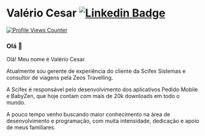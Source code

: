 # Valério Cesar [![Linkedin Badge](https://img.shields.io/badge/-LinkedIn-blue?style=flat-square&logo=Linkedin&logoColor=white&link=https://www.linkedin.com/in/valeriocesar/)](https://www.linkedin.com/in/valeriocesar/)

[![Profile Views Counter](https://komarev.com/ghpvc/?username=valeriocesar&color=gray)](https://github.com/antonkomarev/github-profile-views-counter) 

<h3>Olá 👋</h3>

  <p>Olá! Meu nome é Valério Cesar.</p>

  <p>
    Atualmente sou gerente de experiência do cliente da Scifex Sistemas e consultor de viagens pela Zeos Travelling.
  </p>


  <p>
    A Scifex é responsável pelo desenvolvimento dos aplicativos Pedido Mobile e BabyZen, que hoje contam com mais de 20k downloads em todo o mundo.
  </p>


  <p>
    A pouco tempo venho buscando maior conhecimento na área de desenvolvimento e programação, com muita intensidade, dedicação e apoio de meus familiares.
  </p>
